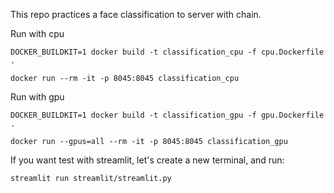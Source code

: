 This repo practices a face classification to server with chain.

Run with cpu
```
DOCKER_BUILDKIT=1 docker build -t classification_cpu -f cpu.Dockerfile .
```

```
docker run --rm -it -p 8045:8045 classification_cpu
```

Run with gpu
```
DOCKER_BUILDKIT=1 docker build -t classification_gpu -f gpu.Dockerfile .
```

```
docker run --gpus=all --rm -it -p 8045:8045 classification_gpu
```

If you want test with streamlit, let's create a new terminal, and run:
```
streamlit run streamlit/streamlit.py
```